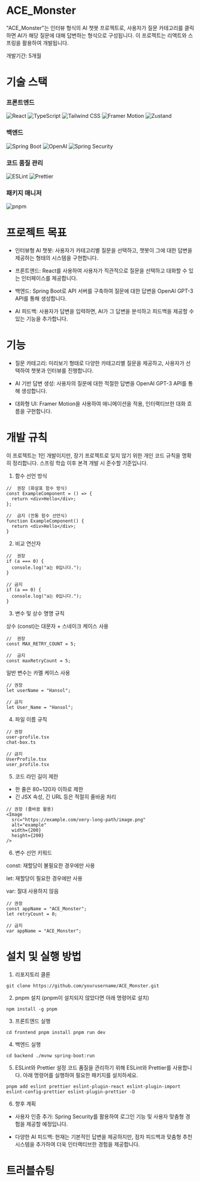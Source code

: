 # ACE_Monster

"ACE_Monster"는 인터뷰 형식의 AI 챗봇 프로젝트로, 사용자가 질문 카테고리를 클릭하면 AI가 해당 질문에 대해 답변하는 형식으로 구성됩니다. 이 프로젝트는 리액트와 스프링을 활용하여 개발됩니다.

개발기간: 5개월


# 기술 스택 


### **프론트엔드**
 ![React](https://img.shields.io/badge/React-61DAFB?style=for-the-badge&logo=react&logoColor=black) 
 ![TypeScript](https://img.shields.io/badge/TypeScript-3178C6?style=for-the-badge&logo=typescript&logoColor=white) 
 ![Tailwind CSS](https://img.shields.io/badge/Tailwind%20CSS-38B2AC?style=for-the-badge&logo=tailwind-css&logoColor=white) 
 ![Framer Motion](https://img.shields.io/badge/Framer%20Motion-000000?style=for-the-badge&logo=framer&logoColor=white) 
 ![Zustand](https://img.shields.io/badge/Zustand-ffdf00?style=for-the-badge&logo=zustand&logoColor=black) 

### **백엔드**
 ![Spring Boot](https://img.shields.io/badge/Spring%20Boot-6DB33F?style=for-the-badge&logo=springboot&logoColor=white) 
 ![OpenAI](https://img.shields.io/badge/OpenAI-000000?style=for-the-badge&logo=openai&logoColor=white) 
 ![Spring Security](https://img.shields.io/badge/Spring%20Security-6DB33F?style=for-the-badge&logo=spring&logoColor=white) 

### **코드 품질 관리**
![ESLint](https://img.shields.io/badge/ESLint-4B32C3?style=for-the-badge&logo=eslint&logoColor=white)
![Prettier](https://img.shields.io/badge/Prettier-F7B93E?style=for-the-badge&logo=prettier&logoColor=black) 

### **패키지 매니저**
![pnpm](https://img.shields.io/badge/pnpm-F69220?style=for-the-badge&logo=pnpm&logoColor=white)


# 프로젝트 목표
- 인터뷰형 AI 챗봇: 사용자가 카테고리별 질문을 선택하고, 챗봇이 그에 대한 답변을 제공하는 형태의 시스템을 구현합니다.

- 프론트엔드: React를 사용하여 사용자가 직관적으로 질문을 선택하고 대화할 수 있는 인터페이스를 제공합니다.

- 백엔드: Spring Boot로 API 서버를 구축하여 질문에 대한 답변을 OpenAI GPT-3 API를 통해 생성합니다.

- AI 피드백: 사용자가 답변을 입력하면, AI가 그 답변을 분석하고 피드백을 제공할 수 있는 기능을 추가합니다.


# 기능
- 질문 카테고리: 미리보기 형태로 다양한 카테고리별 질문을 제공하고, 사용자가 선택하여 챗봇과 인터뷰를 진행합니다.

- AI 기반 답변 생성: 사용자의 질문에 대한 적절한 답변을 OpenAI GPT-3 API를 통해 생성합니다.

- 대화형 UI: Framer Motion을 사용하여 애니메이션을 적용, 인터랙티브한 대화 흐름을 구현합니다.


# 개발 규칙
이 프로젝트는 1인 개발이지만, 장기 프로젝트로 잊지 않기 위한 개인 코드 규칙을 명확히 정리합니다.
스프링 학습 이후 본격 개발 시 준수할 기준입니다.

1. 함수 선언 방식

````
//  권장 (화살표 함수 방식)
const ExampleComponent = () => {
  return <div>Hello</div>;
};

//  금지 (전통 함수 선언식)
function ExampleComponent() {
  return <div>Hello</div>;
}
````

 2. 비교 연산자
````
//  권장
if (a === 0) {
  console.log("a는 0입니다.");
}

// 금지
if (a == 0) {
  console.log("a는 0입니다.");
}
````

3. 변수 및 상수 명명 규칙

상수 (const)는 대문자 + 스네이크 케이스 사용
````
//  권장
const MAX_RETRY_COUNT = 5;

//  금지
const maxRetryCount = 5;

````

 일반 변수는 카멜 케이스 사용

````
// 권장
let userName = "Hansol";

// 금지
let User_Name = "Hansol";

````

4. 파일 이름 규칙

````
// 권장
user-profile.tsx
chat-box.ts

// 금지
UserProfile.tsx
user_profile.tsx

````


5. 코드 라인 길이 제한
- 한 줄은 80~120자 이하로 제한
- 긴 JSX 속성, 긴 URL 등은 적절히 줄바꿈 처리

````
// 권장 (줄바꿈 활용)
<Image
  src="https://example.com/very-long-path/image.png"
  alt="example"
  width={200}
  height={200}
/>

````

6. 변수 선언 키워드

const: 재할당이 불필요한 경우에만 사용

let: 재할당이 필요한 경우에만 사용

var: 절대 사용하지 않음

````
// 권장
const appName = "ACE_Monster";
let retryCount = 0;

// 금지
var appName = "ACE_Monster";

````



# 설치 및 실행 방법
1. 리포지토리 클론

`git clone https://github.com/yourusername/ACE_Monster.git`

2. pnpm 설치
(pnpm이 설치되지 않았다면 아래 명령어로 설치)


`npm install -g pnpm`

3. 프론트엔드 실행


`cd frontend
pnpm install
pnpm run dev`

4. 백엔드 실행

`cd backend
./mvnw spring-boot:run`

5. ESLint와 Prettier 설정
코드 품질을 관리하기 위해 ESLint와 Prettier를 사용합니다. 아래 명령어를 실행하여 필요한 패키지를 설치하세요.

`
pnpm add eslint prettier eslint-plugin-react eslint-plugin-import eslint-config-prettier eslint-plugin-prettier -D
`

6. 향후 계획

- 사용자 인증 추가: Spring Security를 활용하여 로그인 기능 및 사용자 맞춤형 경험을 제공할 예정입니다.

- 다양한 AI 피드백: 현재는 기본적인 답변을 제공하지만, 점차 피드백과 맞춤형 추천 시스템을 추가하여 더욱 인터랙티브한 경험을 제공합니다.


# 트러블슈팅 



